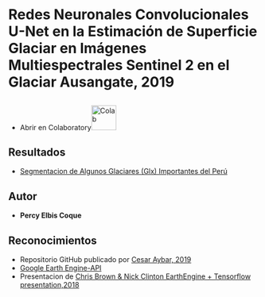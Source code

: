 # Redes Neuronales Convolucionales U-Net en la Estimación de Superficie Glaciar en Imágenes Multiespectrales Sentinel 2 en el Glaciar Ausangate, 2019
## 
* Abrir en Colaboratory[<img src="https://colab.research.google.com/img/colab_favicon.ico" width="50" alt="Colab"/>](https://colab.research.google.com/drive/1_3DaVTQbkjF4tJYNSI34u4RN23xENBvP)
## Resultados
* [Segmentacion de Algunos Glaciares (Glx) Importantes del Perú](https://percyelbis.github.io/glx_unet/)
## Autor

* **Percy Elbis Coque**

## Reconocimientos
* Repositorio GitHub publicado por [Cesar Aybar, 2019](https://github.com/csaybar/EEwPython/blob/master/cnn_demo.ipynb)
* [Google Earth Engine-API](https://github.com/google/earthengine-api)
* Presentacion de [Chris Brown & Nick Clinton EarthEngine + Tensorflow presentation,2018](https://www.youtube.com/watch?v=w-1xfF0IaeU)

